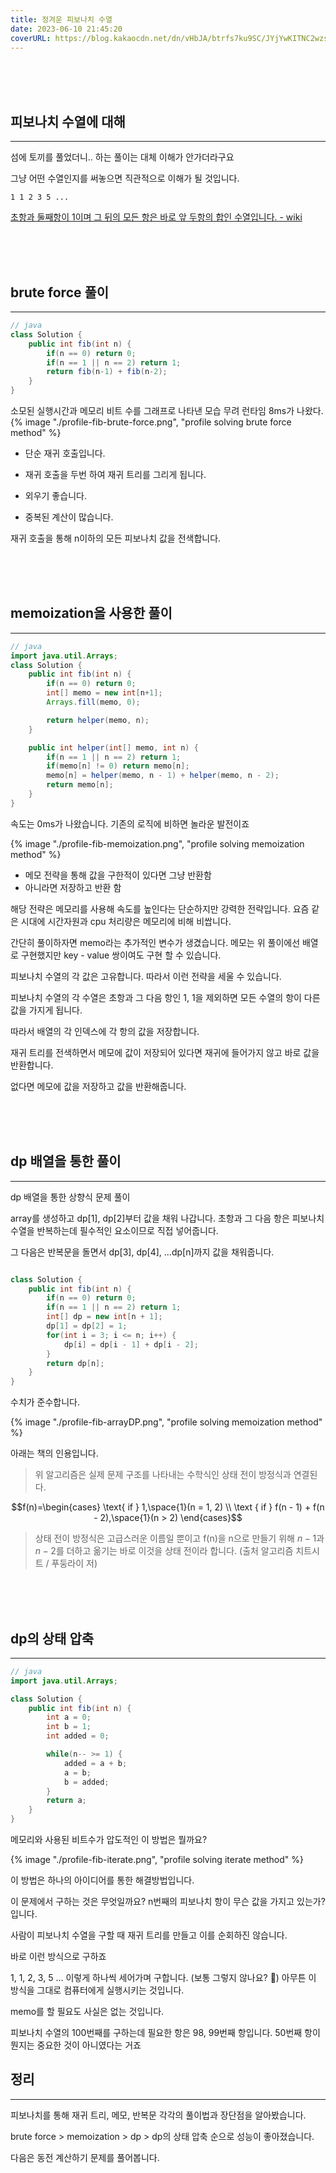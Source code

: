 ```yaml
---
title: 정겨운 피보나치 수열
date: 2023-06-10 21:45:20
coverURL: https://blog.kakaocdn.net/dn/vHbJA/btrfs7ku9SC/JYjYwKITNC2wzspBqNv0Uk/img.png
---
```


<br>
<br>
<br>

## 피보나치 수열에 대해
---

섬에 토끼를 풀었더니.. 하는 풀이는 대체 이해가 안가더라구요

그냥 어떤 수열인지를 써놓으면 직관적으로 이해가 될 것입니다.

`1 1 2 3 5 ...`

<a href="https://ko.wikipedia.org/wiki/%ED%94%BC%EB%B3%B4%EB%82%98%EC%B9%98_%EC%88%98">초항과 둘째항이 1이며 그 뒤의 모든 항은 바로 앞 두항의 합인 수열입니다. - wiki</a>

<br>
<br>
<br>

## brute force 풀이
---


```java
// java
class Solution {
    public int fib(int n) {
        if(n == 0) return 0;
        if(n == 1 || n == 2) return 1;
        return fib(n-1) + fib(n-2);
    }
}
```
소모된 실행시간과 메모리 비트 수를 그래프로 나타낸 모습
무려 런타임 8ms가 나왔다.
{% image "./profile-fib-brute-force.png", "profile solving brute force method" %}

- 단순 재귀 호출입니다. 

- 재귀 호출을 두번 하여 재귀 트리를 그리게 됩니다.

- 외우기 좋습니다.

- 중복된 계산이 많습니다.

재귀 호출을 통해 n이하의 모든 피보나치 값을 전색합니다.

<br>
<br>
<br>

## memoization을 사용한 풀이
---

```java
// java
import java.util.Arrays;
class Solution {
	public int fib(int n) {
		if(n == 0) return 0;
		int[] memo = new int[n+1];
		Arrays.fill(memo, 0);

		return helper(memo, n);
	}

	public int helper(int[] memo, int n) {
		if(n == 1 || n == 2) return 1;
		if(memo[n] != 0) return memo[n];
		memo[n] = helper(memo, n - 1) + helper(memo, n - 2);
		return memo[n];
	}
}
```
속도는 0ms가 나왔습니다. 기존의 로직에 비하면 놀라운 발전이죠

{% image "./profile-fib-memoization.png", "profile solving memoization method" %}

- 메모 전략을 통해 값을 구한적이 있다면 그냥 반환함
- 아니라면 저장하고 반환 함

해당 전략은 메모리를 사용해 속도를 높인다는 단순하지만 강력한 전략입니다.
요즘 같은 시대에 시간자원과 cpu 처리량은 메모리에 비해 비쌉니다.

간단히 풀이하자면 memo라는 추가적인 변수가 생겼습니다.
메모는 위 풀이에선 배열로 구현했지만 key - value 쌍이여도 구현 할 수 있습니다.

피보나치 수열의 각 값은 고유합니다. 따라서 이런 전략을 세울 수 있습니다.

피보나치 수열의 각 수열은 초항과 그 다음 항인 1, 1을 제외하면 모든 
수열의 항이 다른 값을 가지게 됩니다.

따라서 배열의 각 인덱스에 각 항의 값을 저장합니다.

재귀 트리를 전색하면서 메모에 값이 저장되어 있다면 재귀에 들어가지 않고 바로 값을 반환합니다.

없다면 메모에 값을 저장하고 값을 반환해줍니다.


<br>
<br>
<br>

## dp 배열을 통한 풀이
---

dp 배열을 통한 상향식 문제 풀이

array를 생성하고 dp[1], dp[2]부터 값을 채워 나갑니다.
초항과 그 다음 항은 피보나치 수열을 반복하는데 필수적인 요소이므로
직접 넣어줍니다.

그 다음은 반복문을 돌면서 dp[3], dp[4], ...dp[n]까지
값을 채워줍니다.

```java

class Solution {
    public int fib(int n) {
        if(n == 0) return 0;
        if(n == 1 || n == 2) return 1;
        int[] dp = new int[n + 1];
        dp[1] = dp[2] = 1;
        for(int i = 3; i <= n; i++) {
            dp[i] = dp[i - 1] + dp[i - 2];
        }
        return dp[n];
    }
}
```
수치가 준수합니다.

{% image "./profile-fib-arrayDP.png", "profile solving memoization method" %}

아래는 책의 인용입니다.

> 위 알고리즘은 실제 문제 구조를 나타내는 수학식인 상태 전이 방정식과 연결된다.

$$f(n)=\begin{cases}
\text{ if } 1,\space{1}(n = 1, 2) \\
\text { if } f(n - 1) + f(n - 2),\space{1}(n > 2)
\end{cases}$$

> 상태 전이 방정식은 고급스러운 이름일 뿐이고 
f(n)을 n으로 만들기 위해 $n - 1$과 $n - 2$를 더하고 옮기는 바로 이것을 상태 전이라 합니다.
> (출처 알고리즘 치트시트 / 푸둥라이 저)


<br>
<br>
<br>

## dp의 상태 압축 
---

```java
// java
import java.util.Arrays;

class Solution {
    public int fib(int n) {
        int a = 0;
        int b = 1;
        int added = 0;

        while(n-- >= 1) {
            added = a + b;
            a = b;
            b = added;
        }
        return a;
    }
}
```
메모리와 사용된 비트수가 압도적인 이 방법은 뭘까요?

{% image "./profile-fib-iterate.png", "profile solving iterate method" %}

이 방법은 하나의 아이디어를 통한 해결방법입니다.

이 문제에서 구하는 것은 무엇일까요? 
n번째의 피보나치 항이 무슨 값을 가지고 있는가? 입니다.

사람이 피보나치 수열을 구할 때 재귀 트리를 만들고 이를 순회하진 않습니다.

바로 이런 방식으로 구하죠

1, 1, 2, 3, 5 ... 
이렇게 하나씩 세어가며 구합니다. (보통 그렇지 않나요? 👀)
아무튼 이 방식을 그대로 컴퓨터에게 실행시키는 것입니다.

memo를 할 필요도 사실은 없는 것입니다.

피보나치 수열의 100번째를 구하는데 필요한 항은 98, 99번째 항입니다.
50번째 항이 뭔지는 중요한 것이 아니였다는 거죠


## 정리
---

피보나치를 통해 재귀 트리, 메모, 반복문
각각의 풀이법과 장단점을 알아봤습니다.

brute force > memoization > dp > dp의 상태 압축
순으로 성능이 좋아졌습니다.

다음은 동전 계산하기 문제를 풀어봅니다.